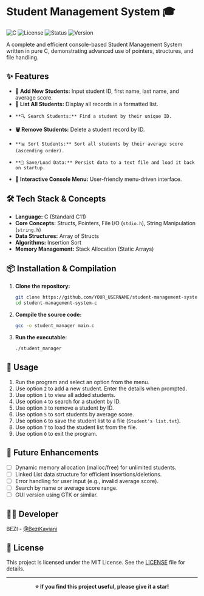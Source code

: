 # Student Management System 🎓

![C](https://img.shields.io/badge/C-00599C?style=for-the-badge&logo=c&logoColor=white)
![License](https://img.shields.io/badge/License-MIT-blue?style=for-the-badge)
![Status](https://img.shields.io/badge/Status-Stable%20✅-success?style=for-the-badge)
![Version](https://img.shields.io/badge/Version-1.0.0-important?style=for-the-badge)

A complete and efficient console-based Student Management System written in pure C, demonstrating advanced use of pointers, structures, and file handling.

## ✨ Features

-   **📝 Add New Students:** Input student ID, first name, last name, and average score.
-   **👥 List All Students:** Display all records in a formatted list.
-     **🔍 Search Students:** Find a student by their unique ID.
-   **🗑️ Remove Students:** Delete a student record by ID.
-     **📊 Sort Students:** Sort all students by their average score (ascending order).
-     **💾 Save/Load Data:** Persist data to a text file and load it back on startup.
-   **🎯 Interactive Console Menu:** User-friendly menu-driven interface.

## 🛠️ Tech Stack & Concepts

-   **Language:** C (Standard C11)
-   **Core Concepts:** Structs, Pointers, File I/O (`stdio.h`), String Manipulation (`string.h`)
-   **Data Structures:** Array of Structs
-   **Algorithms:** Insertion Sort
-   **Memory Management:** Stack Allocation (Static Arrays)

## 📦 Installation & Compilation

1.  **Clone the repository:**
    ```bash
    git clone https://github.com/YOUR_USERNAME/student-management-system-c.git
    cd student-management-system-c
    ```

2.  **Compile the source code:**
    ```bash
    gcc -o student_manager main.c
    ```

3.  **Run the executable:**
    ```bash
    ./student_manager
    ```

## 🚀 Usage

1.  Run the program and select an option from the menu.
2.  Use option `2` to add a new student. Enter the details when prompted.
3.  Use option `1` to view all added students.
4.  Use option `4` to search for a student by ID.
5.  Use option `3` to remove a student by ID.
6.  Use option `5` to sort students by average score.
7.  Use option `6` to save the student list to a file (`Student's list.txt`).
8.  Use option `7` to load the student list from the file.
9.  Use option `0` to exit the program.


## 🔮 Future Enhancements

-   [ ] Dynamic memory allocation (malloc/free) for unlimited students.
-   [ ] Linked List data structure for efficient insertions/deletions.
-   [ ] Error handling for user input (e.g., invalid average score).
-   [ ] Search by name or average score range.
-   [ ] GUI version using GTK or similar.

## 👨‍💻 Developer

BEZI - [@BeziKaviani](https://github.com/BeziKaviani)

## 📜 License

This project is licensed under the MIT License. See the [LICENSE](LICENSE) file for details.

---

<div align="center">

**⭐ If you find this project useful, please give it a star!**

</div>